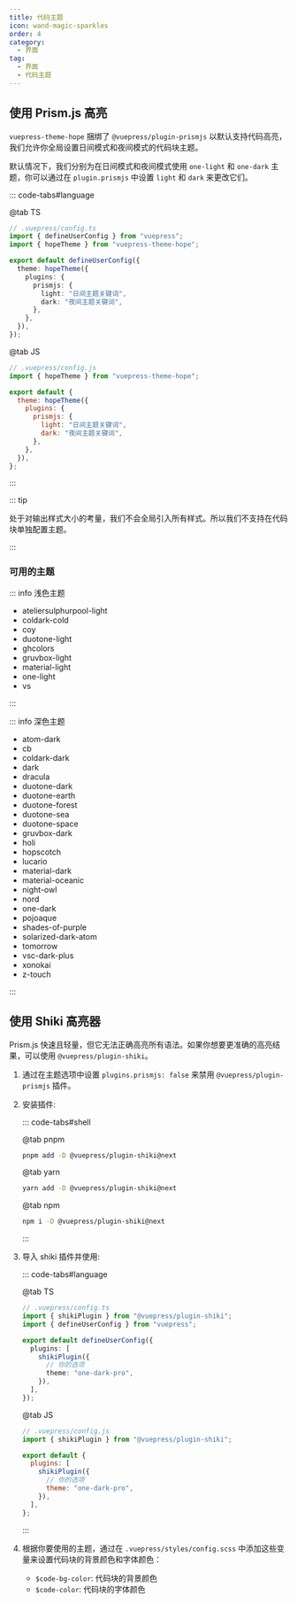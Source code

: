 ```yaml
---
title: 代码主题
icon: wand-magic-sparkles
order: 4
category:
  - 界面
tag:
  - 界面
  - 代码主题
---
```


## 使用 Prism.js 高亮

`vuepress-theme-hope` 捆绑了 `@vuepress/plugin-prismjs` 以默认支持代码高亮，我们允许你全局设置日间模式和夜间模式的代码块主题。

默认情况下，我们分别为在日间模式和夜间模式使用 `one-light` 和 `one-dark` 主题，你可以通过在 `plugin.prismjs` 中设置 `light` 和 `dark` 来更改它们。

::: code-tabs#language

@tab TS

```ts {7-12}
// .vuepress/config.ts
import { defineUserConfig } from "vuepress";
import { hopeTheme } from "vuepress-theme-hope";

export default defineUserConfig({
  theme: hopeTheme({
    plugins: {
      prismjs: {
        light: "日间主题关键词",
        dark: "夜间主题关键词",
      },
    },
  }),
});
```

@tab JS

```js {7-12}
// .vuepress/config.js
import { hopeTheme } from "vuepress-theme-hope";

export default {
  theme: hopeTheme({
    plugins: {
      prismjs: {
        light: "日间主题关键词",
        dark: "夜间主题关键词",
      },
    },
  }),
};
```

:::

::: tip

处于对输出样式大小的考量，我们不会全局引入所有样式。所以我们不支持在代码块单独配置主题。

:::

### 可用的主题

::: info 浅色主题

- ateliersulphurpool-light
- coldark-cold
- coy
- duotone-light
- ghcolors
- gruvbox-light
- material-light
- one-light
- vs

:::

::: info 深色主题

- atom-dark
- cb
- coldark-dark
- dark
- dracula
- duotone-dark
- duotone-earth
- duotone-forest
- duotone-sea
- duotone-space
- gruvbox-dark
- holi
- hopscotch
- lucario
- material-dark
- material-oceanic
- night-owl
- nord
- one-dark
- pojoaque
- shades-of-purple
- solarized-dark-atom
- tomorrow
- vsc-dark-plus
- xonokai
- z-touch

:::

## 使用 Shiki 高亮器

Prism.js 快速且轻量，但它无法正确高亮所有语法。如果你想要更准确的高亮结果，可以使用 `@vuepress/plugin-shiki`。

1. 通过在主题选项中设置 `plugins.prismjs: false` 来禁用 `@vuepress/plugin-prismjs` 插件。

1. 安装插件:

   ::: code-tabs#shell

   @tab pnpm

   ```bash
   pnpm add -D @vuepress/plugin-shiki@next
   ```

   @tab yarn

   ```bash
   yarn add -D @vuepress/plugin-shiki@next
   ```

   @tab npm

   ```bash
   npm i -D @vuepress/plugin-shiki@next
   ```

   :::

1. 导入 shiki 插件并使用:

   ::: code-tabs#language

   @tab TS

   ```ts
   // .vuepress/config.ts
   import { shikiPlugin } from "@vuepress/plugin-shiki";
   import { defineUserConfig } from "vuepress";

   export default defineUserConfig({
     plugins: [
       shikiPlugin({
         // 你的选项
         theme: "one-dark-pro",
       }),
     ],
   });
   ```

   @tab JS

   ```js
   // .vuepress/config.js
   import { shikiPlugin } from "@vuepress/plugin-shiki";

   export default {
     plugins: [
       shikiPlugin({
         // 你的选项
         theme: "one-dark-pro",
       }),
     ],
   };
   ```

   :::

1. 根据你要使用的主题，通过在 `.vuepress/styles/config.scss` 中添加这些变量来设置代码块的背景颜色和字体颜色：

   - `$code-bg-color`: 代码块的背景颜色
   - `$code-color`: 代码块的字体颜色
